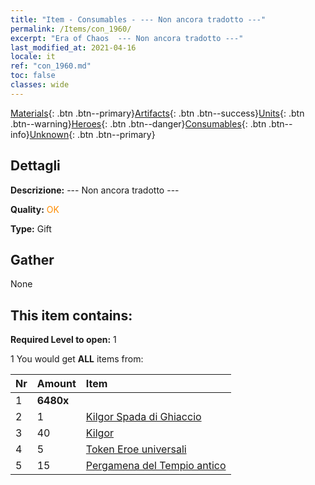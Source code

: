 ```yaml
---
title: "Item - Consumables - --- Non ancora tradotto ---"
permalink: /Items/con_1960/
excerpt: "Era of Chaos  --- Non ancora tradotto ---"
last_modified_at: 2021-04-16
locale: it
ref: "con_1960.md"
toc: false
classes: wide
---
```

 [Materials](/it/Items/){: .btn .btn--primary}[Artifacts](/it/Items/Artifacts/){: .btn .btn--success}[Units](/it/Items/Units/){: .btn .btn--warning}[Heroes](/it/Items/Heroes/){: .btn .btn--danger}[Consumables](/it/Items/Consumables/){: .btn .btn--info}[Unknown](/it/Items/Unknown/){: .btn .btn--primary}

## Dettagli
 **Descrizione:** --- Non ancora tradotto ---

 **Quality:** <span style="color: #FF8C00">OK</span>

 **Type:** Gift

## Gather

  None

## This item contains:

 **Required Level to open:** 1

 1 You would get **ALL** items  from:

  | Nr | Amount |     Item    |
  |:---|:-------|:------------|
  | 1 |  **6480x** | <i class="fas fa-gem"/> |  | 
  | 2 | 1 | [Kilgor Spada di Ghiaccio](/it/Items/con_1055/) |  | 
  | 3 | 40 | [Kilgor](/it/Items/her_374/) |  | 
  | 4 | 5 | [Token Eroe universali](/it/Items/her_358/) |  | 
  | 5 | 15 | [Pergamena del Tempio antico](/it/Items/con_697/) |  | 

